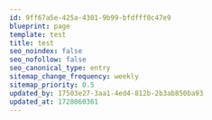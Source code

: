 ```yaml
---
id: 9ff67a5e-425a-4301-9b99-bfdfff0c47e9
blueprint: page
template: test
title: test
seo_noindex: false
seo_nofollow: false
seo_canonical_type: entry
sitemap_change_frequency: weekly
sitemap_priority: 0.5
updated_by: 17503e27-3aa1-4ed4-812b-2b3ab850ba93
updated_at: 1728060361
---
```

